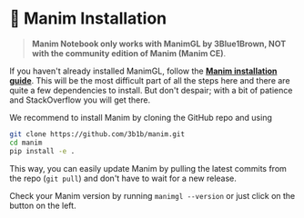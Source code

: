 # 🎈 Manim Installation

> **Manim Notebook only works with ManimGL by 3Blue1Brown, NOT with the community edition of Manim (Manim CE)**.

If you haven't already installed ManimGL, follow the [**Manim installation guide**](https://3b1b.github.io/manim/getting_started/installation.html). This will be the most difficult part of all the steps here and there are quite a few dependencies to install. But don't despair; with a bit of patience and StackOverflow you will get there.

We recommend to install Manim by cloning the GitHub repo and using

```bash
git clone https://github.com/3b1b/manim.git
cd manim
pip install -e .
```

This way, you can easily update Manim by pulling the latest commits from the repo (`git pull`) and don't have to wait for a new release.

Check your Manim version by running `manimgl --version` or just click on the button on the left.
